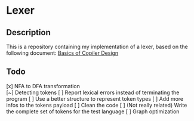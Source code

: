 # Lexer

## Description
This is a repository containing my implementation of a lexer, based on the following document:
[Basics of Copiler Design](http://hjemmesider.diku.dk/~torbenm/Basics/basics_lulu2.pdf)

## Todo
[x] NFA to DFA transformation  
[~] Detecting tokens
[ ] Report lexical errors instead of terminating the program
[ ] Use a better structure to represent token types
[ ] Add more infos to the tokens payload
[ ] Clean the code
[ ] (Not really related) Write the complete set of tokens for the test language
[ ] Graph optimization 

